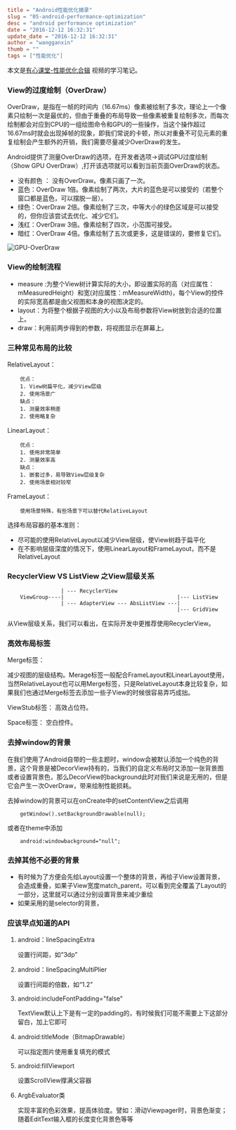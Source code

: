 ```toml
title = "Android性能优化摘录"
slug = "05-android-performance-optimization"
desc = "android performance optimization"
date = "2016-12-12 16:32:31"
update_date = "2016-12-12 16:32:31"
author = "wangganxin"
thumb = ""
tags = ["性能优化"]
```

本文是[有心课堂-性能优化合辑](http://stay4it.com/course/26) 视频的学习笔记。

### View的过度绘制（OverDraw）

OverDraw，是指在一帧的时间内（16.67ms）像素被绘制了多次，理论上一个像素只绘制一次是最优的，但由于重叠的布局导致一些像素被重复绘制多次，而每次绘制都会对应到CPU的一组绘图命令和GPU的一些操作，当这个操作超过16.67ms时就会出现掉帧的现象，即我们常说的卡顿，所以对重叠不可见元素的重复绘制会产生额外的开销，我们需要尽量减少OverDraw的发生。

Android提供了测量OverDraw的选项，在开发者选项->调试GPU过度绘制（Show GPU OverDraw）,打开该选项就可以看到当前页面OverDraw的状态。

- 没有颜色 ： 没有OverDraw。像素只画了一次。
- 蓝色：OverDraw 1倍。像素绘制了两次，大片的蓝色是可以接受的（若整个窗口都是蓝色，可以摆脱一层）。
- 绿色：OverDraw 2倍。像素绘制了三次，中等大小的绿色区域是可以接受的，但你应该尝试去优化、减少它们。
- 浅红：OverDraw 3倍。像素绘制了四次，小范围可接受。
- 暗红：OverDraw 4倍。像素绘制了五次或更多，这是错误的，要修复它们。

![GPU-OverDraw](/media/2016/gpu-overdraw.png)

### View的绘制流程

- measure :为整个View树计算实际的大小，即设置实际的高（对应属性：mMeasuredHeight）和宽(对应属性：mMeasureWidth)，每个View的控件的实际宽高都是由父视图和本身的视图决定的。
- layout：为将整个根据子视图的大小以及布局参数将View树放到合适的位置上。
- draw：利用前两步得到的参数，将视图显示在屏幕上。

### 三种常见布局的比较

RelativeLayout：

		优点：
		1. View树扁平化，减少View层级
		2. 使用场景广
		缺点：
		1. 测量效率稍差
		2. 使用略复杂

LinearLayout：

		优点：
		1. 使用非常简单
		2. 测量效率高
		缺点：
		1. 嵌套过多，易导致View层级复杂
		2. 使用场景相对较窄

FrameLayout：

		使用场景特殊，有些场景下可以替代RelativeLayout

选择布局容器的基本准则：

- 尽可能的使用RelativeLayout以减少View层级，使View树趋于扁平化
- 在不影响层级深度的情况下，使用LinearLayout和FrameLayout，而不是RelativeLayout

### RecyclerView VS ListView 之View层级关系

		
					 | --- RecyclerView
		ViewGroup----|                                    |--- ListView
					 | --- AdapterView --- AbsListView ---|
														  |--- GridView

从View层级关系，我们可以看出，在实际开发中更推荐使用RecyclerView。


### 高效布局标签

Merge标签：

减少视图的层级结构。Merage标签一般配合FrameLayout和LinearLayout使用，当然RelativeLayout也可以用Merge标签，只是RelativeLayout本身比较复杂，如果我们也通过Merge标签去添加一些子View的时候很容易弄巧成拙。

ViewStub标签：
高效占位符。

Space标签：
空白控件。

### 去掉window的背景

在我们使用了Android自带的一些主题时，window会被默认添加一个纯色的背景，这个背景是被DecorView持有的，当我们的自定义布局时又添加一张背景图或者设置背景色，那么DecorView的background此时对我们来说是无用的，但是它会产生一次OverDraw，带来绘制性能损耗。

去掉window的背景可以在onCreate中的setContentView之后调用

		getWindow().setBackgroundDrawable(null);

或者在theme中添加

		android:windowbackground="null";

### 去掉其他不必要的背景

- 有时候为了方便会先给Layout设置一个整体的背景，再给子View设置背景，会造成重叠，如果子View宽度match_parent，可以看到完全覆盖了Layout的一部分，这里就可以通过分别设置背景来减少重绘
- 如果采用的是selector的背景，

### 应该早点知道的API

1. android：lineSpacingExtra
   
	设置行间距，如“3dp”

2. android：lineSpacingMultiPlier

	设置行间距的倍数，如“1.2”

3. android:includeFontPadding="false"

	TextView默认上下是有一定的padding的，有时候我们可能不需要上下这部分留白，加上它即可

4. android:titleMode（BitmapDrawable）

	可以指定图片使用重复填充的模式

5. android:fillViewport

	设置ScrollView撑满父容器

6. ArgbEvaluator类

	实现丰富的色彩效果，提高体验度。譬如：滑动Viewpager时，背景色渐变；随着EditText输入框的长度变化背景色等等


